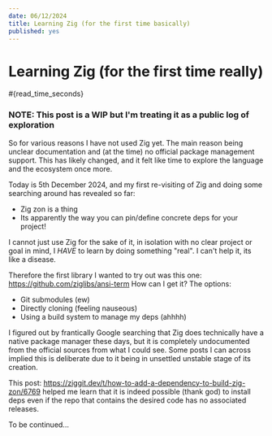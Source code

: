 ```yaml
---
date: 06/12/2024
title: Learning Zig (for the first time basically)
published: yes
---
```



# Learning Zig (for the first time really)
#{read_time_seconds}
### NOTE: This post is a WIP but I'm treating it as a public log of exploration

So for various reasons I have not used Zig yet. The main reason being unclear documentation and (at the time) no official package management support. This has likely changed, and it felt like time to explore the language and the ecosystem once more.

Today is 5th December 2024, and my first re-visiting of Zig and doing some searching around has revealed so far:

- Zig zon is a thing
- Its apparently the way you can pin/define concrete deps for your project!

I cannot just use Zig for the sake of it, in isolation with no clear project or goal in mind, I _HAVE_ to learn by doing something "real". I can't help it, its like a disease.

Therefore the first library I wanted to try out was this one:  https://github.com/ziglibs/ansi-term
How can I get it? The options:

- Git submodules (ew)
- Directly cloning (feeling nauseous)
- Using a build system to manage my deps (ahhhh)

I figured out by frantically Google searching that Zig does technically have a native package manager these days, but it is completely undocumented from the official sources from what I could see. Some posts I can across implied this is deliberate due to it being in unsettled unstable stage of its creation.

This post: https://ziggit.dev/t/how-to-add-a-dependency-to-build-zig-zon/6769 helped me learn that it is indeed possible (thank god) to install deps even if the repo that contains the desired code has no associated releases.

To be continued...
